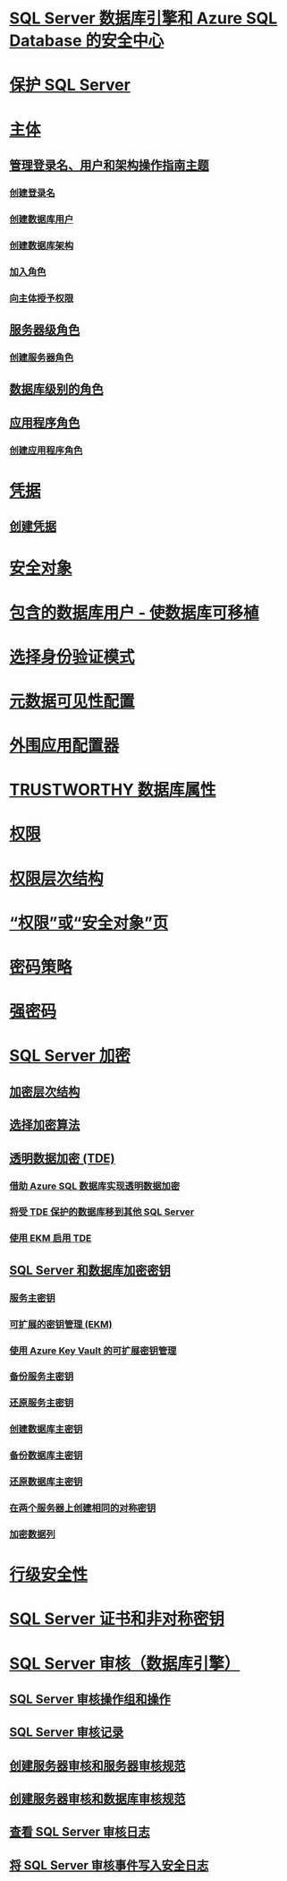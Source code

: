 # [SQL Server 数据库引擎和 Azure SQL Database 的安全中心](security-center-for-sql-server-database-engine-and-azure-sql-database.md)
# [保护 SQL Server](securing-sql-server.md)
# [主体](authentication-access/principals-database-engine.md)
## [管理登录名、用户和架构操作指南主题](authentication-access/managing-logins-users-and-schemas-how-to-topics.md)
### [创建登录名](authentication-access/create-a-login.md)
### [创建数据库用户](authentication-access/create-a-database-user.md)
### [创建数据库架构](authentication-access/create-a-database-schema.md)
### [加入角色](authentication-access/join-a-role.md)
### [向主体授予权限](authentication-access/grant-a-permission-to-a-principal.md)
## [服务器级角色](authentication-access/server-level-roles.md)
### [创建服务器角色](authentication-access/create-a-server-role.md)
## [数据库级别的角色](authentication-access/database-level-roles.md)
## [应用程序角色](authentication-access/application-roles.md)
### [创建应用程序角色](authentication-access/create-an-application-role.md)
# [凭据](authentication-access/credentials-database-engine.md)
## [创建凭据](authentication-access/create-a-credential.md)
# [安全对象](securables.md)
# [包含的数据库用户 - 使数据库可移植](contained-database-users-making-your-database-portable.md)
# [选择身份验证模式](choose-an-authentication-mode.md)
# [元数据可见性配置](metadata-visibility-configuration.md)
# [外围应用配置器](surface-area-configuration.md)
# [TRUSTWORTHY 数据库属性](trustworthy-database-property.md)
# [权限](permissions-database-engine.md)
# [权限层次结构](permissions-hierarchy-database-engine.md)
# [“权限”或“安全对象”页](permissions-or-securables-page.md)
# [密码策略](password-policy.md)
# [强密码](strong-passwords.md)
# [SQL Server 加密](encryption/sql-server-encryption.md)
## [加密层次结构](encryption/encryption-hierarchy.md)
## [选择加密算法](encryption/choose-an-encryption-algorithm.md)
## [透明数据加密 (TDE)](encryption/transparent-data-encryption.md)
### [借助 Azure SQL 数据库实现透明数据加密](dbengine-transparent-data-encryption-with-azure-sql-database.md)
### [将受 TDE 保护的数据库移到其他 SQL Server](encryption/move-a-tde-protected-database-to-another-sql-server.md)
### [使用 EKM 启用 TDE](encryption/enable-tde-on-sql-server-using-ekm.md)
## [SQL Server 和数据库加密密钥](encryption/sql-server-and-database-encryption-keys-database-engine.md)
### [服务主密钥](encryption/service-master-key.md)
### [可扩展的密钥管理 (EKM)](encryption/extensible-key-management-ekm.md)
### [使用 Azure Key Vault 的可扩展密钥管理](encryption/extensible-key-management-using-azure-key-vault-sql-server.md)
### [备份服务主密钥](encryption/back-up-the-service-master-key.md)
### [还原服务主密钥](encryption/restore-the-service-master-key.md)
### [创建数据库主密钥](encryption/create-a-database-master-key.md)
### [备份数据库主密钥](encryption/back-up-a-database-master-key.md)
### [还原数据库主密钥](encryption/restore-a-database-master-key.md)
### [在两个服务器上创建相同的对称密钥](encryption/create-identical-symmetric-keys-on-two-servers.md)
### [加密数据列](encryption/encrypt-a-column-of-data.md)
# [行级安全性](row-level-security.md)
# [SQL Server 证书和非对称密钥](sql-server-certificates-and-asymmetric-keys.md)
# [SQL Server 审核（数据库引擎）](auditing/sql-server-audit-database-engine.md)
## [SQL Server 审核操作组和操作](auditing/sql-server-audit-action-groups-and-actions.md)
## [SQL Server 审核记录](auditing/sql-server-audit-records.md)
## [创建服务器审核和服务器审核规范](auditing/create-a-server-audit-and-server-audit-specification.md)
## [创建服务器审核和数据库审核规范](auditing/create-a-server-audit-and-database-audit-specification.md)
## [查看 SQL Server 审核日志](auditing/view-a-sql-server-audit-log.md)
## [将 SQL Server 审核事件写入安全日志](auditing/write-sql-server-audit-events-to-the-security-log.md)
